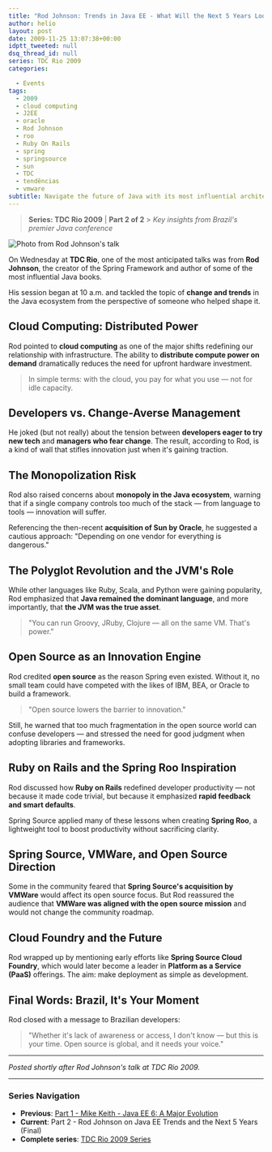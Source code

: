 ```yaml
---
title: "Rod Johnson: Trends in Java EE - What Will the Next 5 Years Look Like?"
author: helio
layout: post
date: 2009-11-25 13:07:38+00:00
idptt_tweeted: null
dsq_thread_id: null
series: TDC Rio 2009
categories:

  - Events
tags:
  - 2009
  - cloud computing
  - J2EE
  - oracle
  - Rod Johnson
  - roo
  - Ruby On Rails
  - spring
  - springsource
  - sun
  - TDC
  - tendências
  - vmware
subtitle: Navigate the future of Java with its most influential architect—explore Rod Johnson's prescient insights on cloud computing, polyglot JVM, and the open source revolution that shaped the next decade
---
```


> **Series: TDC Rio 2009** | **Part 2 of 2** > _Key insights from Brazil's premier Java conference_

![Photo from Rod Johnson's talk](/uploads/2009/11/dsc00655.jpg)

On Wednesday at **TDC Rio**, one of the most anticipated talks was from **Rod Johnson**, the creator of the Spring Framework and author of some of the most influential Java books.

His session began at 10 a.m. and tackled the topic of **change and trends** in the Java ecosystem from the perspective of someone who helped shape it.

## Cloud Computing: Distributed Power

Rod pointed to **cloud computing** as one of the major shifts redefining our relationship with infrastructure. The ability to **distribute compute power on demand** dramatically reduces the need for upfront hardware investment.

> In simple terms: with the cloud, you pay for what you use — not for idle capacity.

## Developers vs. Change-Averse Management

He joked (but not really) about the tension between **developers eager to try new tech** and **managers who fear change**. The result, according to Rod, is a kind of wall that stifles innovation just when it's gaining traction.

## The Monopolization Risk

Rod also raised concerns about **monopoly in the Java ecosystem**, warning that if a single company controls too much of the stack — from language to tools — innovation will suffer.

Referencing the then-recent **acquisition of Sun by Oracle**, he suggested a cautious approach: "Depending on one vendor for everything is dangerous."

## The Polyglot Revolution and the JVM's Role

While other languages like Ruby, Scala, and Python were gaining popularity, Rod emphasized that **Java remained the dominant language**, and more importantly, that **the JVM was the true asset**.

> "You can run Groovy, JRuby, Clojure — all on the same VM. That's power."

## Open Source as an Innovation Engine

Rod credited **open source** as the reason Spring even existed. Without it, no small team could have competed with the likes of IBM, BEA, or Oracle to build a framework.

> "Open source lowers the barrier to innovation."

Still, he warned that too much fragmentation in the open source world can confuse developers — and stressed the need for good judgment when adopting libraries and frameworks.

## Ruby on Rails and the Spring Roo Inspiration

Rod discussed how **Ruby on Rails** redefined developer productivity — not because it made code trivial, but because it emphasized **rapid feedback and smart defaults**.

Spring Source applied many of these lessons when creating **Spring Roo**, a lightweight tool to boost productivity without sacrificing clarity.

## Spring Source, VMWare, and Open Source Direction

Some in the community feared that **Spring Source's acquisition by VMWare** would affect its open source focus. But Rod reassured the audience that **VMWare was aligned with the open source mission** and would not change the community roadmap.

## Cloud Foundry and the Future

Rod wrapped up by mentioning early efforts like **Spring Source Cloud Foundry**, which would later become a leader in **Platform as a Service (PaaS)** offerings. The aim: make deployment as simple as development.

## Final Words: Brazil, It's Your Moment

Rod closed with a message to Brazilian developers:

> "Whether it's lack of awareness or access, I don't know — but this is your time. Open source is global, and it needs your voice."

---

_Posted shortly after Rod Johnson's talk at TDC Rio 2009._

---

### **Series Navigation**

- **Previous**: [Part 1 - Mike Keith - Java EE 6: A Major Evolution](../2009-11-20-mike-keith-java-ee-6-uma-grande-evolucao/)
- **Current**: Part 2 - Rod Johnson on Java EE Trends and the Next 5 Years (Final)
- **Complete series**: [TDC Rio 2009 Series](/series/tdc-rio-2009/)
